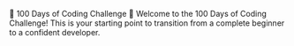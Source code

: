 🚀 100 Days of Coding Challenge 🚀
Welcome to the 100 Days of Coding Challenge! This is your starting point to transition from a complete beginner to a confident developer.
